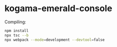 # kogama-emerald-console

Compiling:

```bash
npm install
npx tsc --b
npx webpack --mode=development --devtool=false
```

